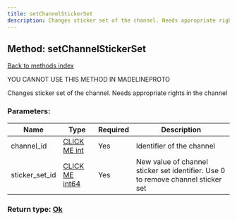 ```yaml
---
title: setChannelStickerSet
description: Changes sticker set of the channel. Needs appropriate rights in the channel
---
```

## Method: setChannelStickerSet  
[Back to methods index](index.md)


YOU CANNOT USE THIS METHOD IN MADELINEPROTO


Changes sticker set of the channel. Needs appropriate rights in the channel

### Parameters:

| Name     |    Type       | Required | Description |
|----------|---------------|----------|-------------|
|channel\_id|[CLICK ME int](../types/int.md) | Yes|Identifier of the channel|
|sticker\_set\_id|[CLICK ME int64](../constructors/int64.md) | Yes|New value of channel sticker set identifier. Use 0 to remove channel sticker set|


### Return type: [Ok](../types/Ok.md)

